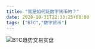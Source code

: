 ```yaml
---
title: "我是如何玩数字货币的？"
date: 2020-10-31T22:33:25+08:00
tags: ["BTC","数字货币"] 
---
```

![BTC趋势交易实盘](http://static.geekbee.cn/images/btc.webp)

